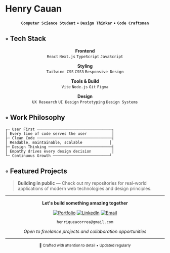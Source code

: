 # Henry Cauan

<div align="center">

**`Computer Science Student`** • **`Design Thinker`** • **`Code Craftsman`**

</div>

## ◦ Tech Stack

<div align="center">

**Frontend**  
`React` `Next.js` `TypeScript` `JavaScript`

**Styling**  
`Tailwind CSS` `CSS3` `Responsive Design`

**Tools & Build**  
`Vite` `Node.js` `Git` `Figma`

**Design**  
`UX Research` `UI Design` `Prototyping` `Design Systems`

</div>

## ◦ Work Philosophy

```
┌─ User First ─────────────────────────────────┐
│ Every line of code serves the user           │
├─ Clean Code ─────────────────────────────────┤
│ Readable, maintainable, scalable            │
├─ Design Thinking ────────────────────────────┤
│ Empathy drives every design decision         │
└─ Continuous Growth ─────────────────────────┘
```

## ◦ Featured Projects

> **Building in public** — Check out my repositories for real-world applications of modern web technologies and design principles.

---

<div align="center">

**Let's build something amazing together**

[![Portfolio](https://img.shields.io/badge/Portfolio-000000?style=for-the-badge&logo=About.me&logoColor=white)](#)
[![LinkedIn](https://img.shields.io/badge/LinkedIn-0A66C2?style=for-the-badge&logo=linkedin&logoColor=white)](#)
[![Email](https://img.shields.io/badge/Email-000000?style=for-the-badge&logo=gmail&logoColor=white)](#)

```
henriqueacorrea@gmail.com
```

*Open to freelance projects and collaboration opportunities*

</div>

---

<div align="center">
<sub>💭 Crafted with attention to detail • Updated regularly</sub>
</div>
